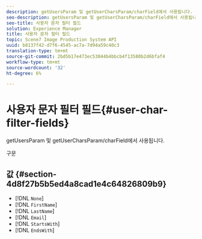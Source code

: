 ```yaml
---
description: getUsersParam 및 getUserCharsParam/charField에서 사용됩니다.
seo-description: getUsersParam 및 getUserCharsParam/charField에서 사용됩니다.
seo-title: 사용자 문자 필터 필드
solution: Experience Manager
title: 사용자 문자 필터 필드
topic: Scene7 Image Production System API
uuid: b8137f42-d7f6-4545-ac7a-7d94a59c40c3
translation-type: tm+mt
source-git-commit: 2bd5b17e473ec53844b4bbcb4f13580b2d6bfaf4
workflow-type: tm+mt
source-wordcount: '32'
ht-degree: 6%

---
```



# 사용자 문자 필터 필드{#user-char-filter-fields}

getUsersParam 및 getUserCharsParam/charField에서 사용됩니다.

구문

## 값 {#section-4d8f27b5b5ed4a8cad1e4c64826809b9}

* [!DNL `None`]
* [!DNL `FirstName`]
* [!DNL `LastName`]
* [!DNL `Email`]
* [!DNL `StartsWith`]
* [!DNL `EndsWith`]

